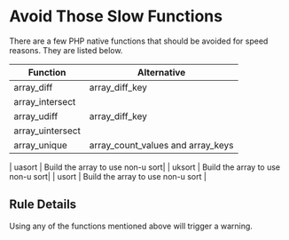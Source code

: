 <!-- Performances -->
# Avoid Those Slow Functions

There are a few PHP native functions that should be avoided for speed reasons. They are listed below. 

| Function | Alternative |
|---|---|
| array\_diff        | array\_diff\_key |
| array\_intersect   | &nbsp; |
| array\_udiff       | array\_diff\_key |
| array\_uintersect  | &nbsp; |
| array\_unique  |  array\_count\_values and array\_keys|

| uasort             | Build the array to use non-u sort|
| uksort             | Build the array to use non-u sort|
| usort              | Build the array to use non-u sort |

<!--
|   |   |
-->


## Rule Details

Using any of the functions mentioned above will trigger a warning. 

<!--
### Options

## When Not To Use It

## Further Readings
-->


